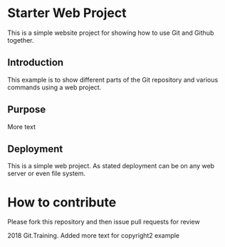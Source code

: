 # Starter Web Project

This is a simple website project for showing how to 
use Git and Github together.

## Introduction 

This example is to show different parts
of the Git repository and various commands
using a web project.

## Purpose

More text

## Deployment

This is a simple web project. As stated deployment
can be on any web server or even
file system.

# How to contribute

Please fork this repository and then issue pull requests for review

2018 Git.Training.
Added more text for copyright2 example